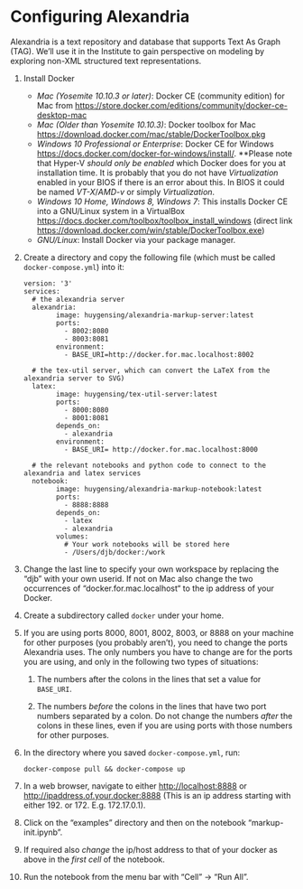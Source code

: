 # Configuring Alexandria

Alexandria is a text repository and database that supports Text As Graph (TAG). We’ll use it in the Institute to gain perspective on modeling by exploring non-XML structured text representations.

1. Install Docker
	* _Mac (Yosemite 10.10.3 or later)_: Docker CE (community edition) for Mac from <https://store.docker.com/editions/community/docker-ce-desktop-mac>
	* _Mac (Older than Yosemite 10.10.3)_: Docker toolbox for Mac <https://download.docker.com/mac/stable/DockerToolbox.pkg>
	* _Windows 10 Professional or Enterprise_: Docker CE for Windows <https://docs.docker.com/docker-for-windows/install/>. **Please note that Hyper-V *should only be enabled* which Docker does for you at installation time. It is probably that you do not have _Virtualization_ enabled in your BIOS if there is an error about this. In BIOS it could be named _VT-X_/_AMD-v_ or simply _Virtualization_. 
	* _Windows 10 Home, Windows 8, Windows 7_: This installs Docker CE into a GNU/Linux system in a VirtualBox <https://docs.docker.com/toolbox/toolbox_install_windows> (direct link <https://download.docker.com/win/stable/DockerToolbox.exe>)
	* _GNU/Linux_: Install Docker via your package manager.

2. Create a directory and copy the following file (which must be called `docker-compose.yml`) into it:

	```
	version: '3'
	services:
	  # the alexandria server
	  alexandria:
	        image: huygensing/alexandria-markup-server:latest
	        ports:
	          - 8002:8080
	          - 8003:8081
	        environment:
	          - BASE_URI=http://docker.for.mac.localhost:8002

	  # the tex-util server, which can convert the LaTeX from the alexandria server to SVG)
	  latex:
	        image: huygensing/tex-util-server:latest
	        ports:
	          - 8000:8080
	          - 8001:8081
	        depends_on:
	          - alexandria
	        environment:
	          - BASE_URI= http://docker.for.mac.localhost:8000

	  # the relevant notebooks and python code to connect to the alexandria and latex services
	  notebook:
	        image: huygensing/alexandria-markup-notebook:latest
	        ports:
	          - 8888:8888
	        depends_on:
	          - latex
	          - alexandria
	        volumes:
	          # Your work notebooks will be stored here
	          - /Users/djb/docker:/work
	```

1. Change the last line to specify your own workspace by replacing the “djb” with your own userid. If not on Mac also change the two occurrences of “docker.for.mac.localhost“ to the ip address of your Docker. 

2. Create a subdirectory called `docker` under your home.

1. If you are using ports 8000, 8001, 8002, 8003, or 8888 on your machine for other purposes (you probably aren’t), you need to change the ports Alexandria uses. The only numbers you have to change are for the ports you are using, and only in the following two types of situations:

	1. The numbers after the colons in the lines that set a value for `BASE_URI`.

	1. The numbers *before* the colons in the lines that have two port numbers separated by a colon. Do not change the numbers *after* the colons in these lines, even if you are using ports with those numbers for other purposes.

1. In the directory where you saved `docker-compose.yml`, run:

	```
	docker-compose pull && docker-compose up
	```

1. In a web browser, navigate to either <http://localhost:8888> or <http://ipaddress.of.your.docker:8888> (This is an ip address starting with either 192. or 172. E.g. 172.17.0.1).
1. Click on the “examples” directory and then on the notebook “markup-init.ipynb”. 
1. If required also *change* the ip/host address to that of your docker as above in the *first cell* of the notebook.
1. Run the notebook from the menu bar with “Cell” → “Run All”.
